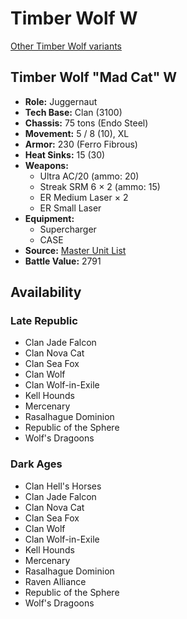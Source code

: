 # Timber Wolf W

[Other Timber Wolf variants](../timber_wolf.md)

## Timber Wolf "Mad Cat" W
- **Role:** Juggernaut
- **Tech Base:** Clan (3100)
- **Chassis:** 75 tons (Endo Steel)
- **Movement:** 5 / 8 (10), XL
- **Armor:** 230 (Ferro Fibrous)
- **Heat Sinks:** 15 (30)
- **Weapons:**
  - Ultra AC/20 (ammo: 20)
  - Streak SRM 6 × 2 (ammo: 15)
  - ER Medium Laser × 2
  - ER Small Laser
- **Equipment:**
  - Supercharger
  - CASE
- **Source:** [Master Unit List](http://masterunitlist.info/Unit/Details/7518/mad-cat-timber-wolf-w)
- **Battle Value:** 2791

## Availability

### Late Republic
- Clan Jade Falcon
- Clan Nova Cat
- Clan Sea Fox
- Clan Wolf
- Clan Wolf-in-Exile
- Kell Hounds
- Mercenary
- Rasalhague Dominion
- Republic of the Sphere
- Wolf's Dragoons

### Dark Ages
- Clan Hell's Horses
- Clan Jade Falcon
- Clan Nova Cat
- Clan Sea Fox
- Clan Wolf
- Clan Wolf-in-Exile
- Kell Hounds
- Mercenary
- Rasalhague Dominion
- Raven Alliance
- Republic of the Sphere
- Wolf's Dragoons

